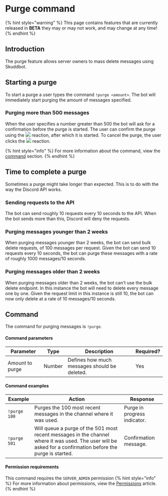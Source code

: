 # Purge command

{% hint style="warning" %}
This page contains features that are currently released in **BETA** they may or may not work, and may change at any time!
{% endhint %}

## Introduction
The purge feature allows server owners to mass delete messages using Skuddbot.

## Starting a purge
To start a purge a user types the command `!purge <amount>`. The bot will immediately start purging the amount of messages specified.

### Purging more than 500 messages
When the user specifies a number greater than 500 the bot will ask for a confirmation before the purge is started. The user can confirm the purge using the ![](https://i.imgur.com/rEFJP65.png) reaction, after which it is started. To cancel the purge, the user clicks the ![](https://i.imgur.com/n2UfbMz.png) reaction.

{% hint style="info" %}
For more information about the command, view the [command](#command) section.
{% endhint %}

## Time to complete a purge
Sometimes a purge might take longer than expected. This is to do with the way the Discord API works.

### Sending requests to the API
The bot can send roughly 10 requests every 10 seconds to the API. When the bot sends more than this, Discord will deny the requests.

### Purging messages younger than 2 weeks
When purging messages younger than 2 weeks, the bot can send bulk delete requests, of 100 messages per request. Given the bot can send 10 requests every 10 seconds, the bot can purge these messages with a rate of roughly 1000 messages/10 seconds.

### Purging messages older than 2 weeks
When purging messages older than 2 weeks, the bot can't use the bulk delete endpoint. In this instance the bot will need to delete every message one by one. Given the request limit in this instance is still 10, the bot can now only delete at a rate of 10 messages/10 seconds.

## Command
The command for purging messages is `!purge`.

#### Command parameters
| Parameter       | Type   | Description                                  | Required? |
|-----------------|--------|----------------------------------------------|-----------|
| Amount to purge | Number | Defines how much messages should be deleted. | Yes       |

#### Command examples
| Example      | Action                                                                                                                                                      | Response                     |
|--------------|-------------------------------------------------------------------------------------------------------------------------------------------------------------|------------------------------|
| `!purge 100` | Purges the 100 most recent messages in the channel where it was used.                                                                                       | Purge in progress indicator. |
| `!purge 501` | Will queue a purge of the 501 most recent messages in the channel where it was used. The user will be asked for a confirmation before the purge is started. | Confirmation message.        |
#### Permission requirements
This command requires the `SERVER_ADMIN` permission
{% hint style="info" %}
For more information about permissions, view the [Permissions](/Systems/permissions.md) article.
{% endhint %}